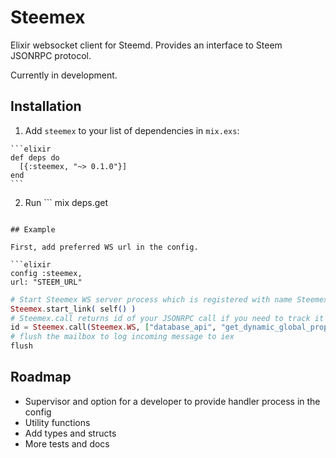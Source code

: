 # Steemex

Elixir websocket client for Steemd. Provides an interface to Steem JSONRPC protocol.

Currently in development.

## Installation

  1. Add `steemex` to your list of dependencies in `mix.exs`:

    ```elixir
    def deps do
      [{:steemex, "~> 0.1.0"}]
    end
    ```

  2. Run ```
    mix deps.get
  ```

## Example

First, add preferred WS url in the config.

```elixir
config :steemex,
  url: "STEEM_URL"
```

```elixir
# Start Steemex WS server process which is registered with name Steemex.WS
Steemex.start_link( self() )
# Steemex.call returns id of your JSONRPC call if you need to track it
id = Steemex.call(Steemex.WS, ["database_api", "get_dynamic_global_properties", []])
# flush the mailbox to log incoming message to iex
flush
```

## Roadmap

* Supervisor and option for a developer to provide handler process in the config
* Utility functions
* Add types and structs
* More tests and docs
